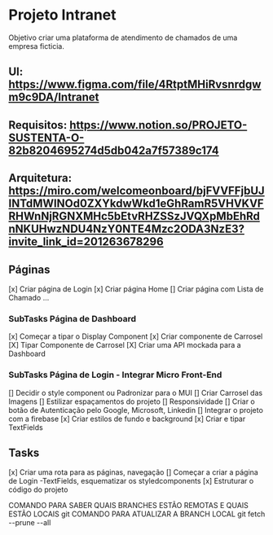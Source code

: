 # Projeto  Intranet

Objetivo criar uma plataforma de atendimento de chamados de uma empresa ficticia.
## UI: https://www.figma.com/file/4RtptMHiRvsnrdgwm9c9DA/Intranet
## Requisitos: https://www.notion.so/PROJETO-SUSTENTA-O-82b8204695274d5db042a7f57389c174
## Arquitetura: https://miro.com/welcomeonboard/bjFVVFFjbUJINTdMWlNOd0ZXYkdwWkd1eGhRamR5VHVKVFRHWnNjRGNXMHc5bEtvRHZSSzJVQXpMbEhRdnNKUHwzNDU4NzY0NTE4Mzc2ODA3NzE3?invite_link_id=201263678296

## Páginas
[x] Criar página de Login
[x] Criar página Home
[] Criar página com  Lista de Chamado
...
### SubTasks Página de Dashboard
[x] Começar a tipar o Display Component
[x] Criar componente de Carrosel
[X] Tipar Componente de Carrosel
[X] Criar uma API mockada para a Dashboard
### SubTasks Página de Login - Integrar Micro Front-End
[] Decidir o style component ou Padronizar para o MUI
[] Criar  Carrosel das Imagens
[] Estilizar espaçamentos do projeto
[] Responsividade
[] Criar o botão de Autenticação pelo Google, Microsoft, Linkedin
[] Integrar o projeto com a firebase
[x] Criar estilos de fundo  e background
[x] Criar e tipar TextFields

## Tasks
[x] Criar uma rota para as páginas, navegação
[] Começar a criar a página de Login -TextFields, esquematizar os styledcomponents
[x] Estruturar o código do projeto

COMANDO PARA SABER QUAIS BRANCHES ESTÃO REMOTAS E QUAIS ESTÃO LOCAIS
git
COMANDO PARA ATUALIZAR A  BRANCH LOCAL
git fetch --prune --all
